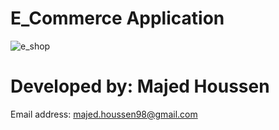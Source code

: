 # E_Commerce Application

![e_shop](https://user-images.githubusercontent.com/58915897/95655020-18979600-0b0d-11eb-8d3e-ba1be0582337.png)

# Developed by:  Majed Houssen

Email address: majed.houssen98@gmail.com
